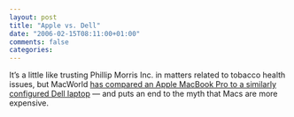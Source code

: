 ```yaml
---
layout: post
title: "Apple vs. Dell"
date: "2006-02-15T08:11:00+01:00"
comments: false
categories: 
---
```


<p>It&#8217;s a little like trusting Phillip Morris Inc. in matters related to tobacco health issues, but MacWorld <a href="http://www.macworld.com/news/2006/02/14/pricecomparison2/index.php?lsrc=mwrss">has compared an Apple MacBook Pro to a similarly configured Dell laptop</a> &#8212; and puts an end to the myth that Macs are more expensive.</p>


